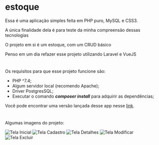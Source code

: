 # estoque


<p>Essa é uma aplicação simples feita em PHP puro, MySQL e CSS3.</p>
<p>A única finalidade dela é para teste da minha compreensão dessas tecnologias</p>
<p>O projeto em si é um estoque, com um CRUD básico</p>
<p>Penso em um dia refazer esse projeto utilizando Laravel e VueJS</p>

#
Os requisitos para que esse projeto funcione são:
<ul>
  <li>PHP ^7.4;</li>
  <li>Algum servidor local (recomendo Apache);</li>
  <li>Driver PostgresSQL;</li>
  <li>Executar o comando <strong><em>composer install</em></strong> para adquirir as dependências;</li>
</ul>


Você pode encontrar uma versão lançada desse app nesse <a href="https://quiet-temple-28268.herokuapp.com/" target="_blank">link</a>.
#
Algumas imagens do projeto:

<div>
  <img src="https://i.imgur.com/dRGbJux.png" alt="Tela Inicial">
  <img src="https://i.imgur.com/kNohWQx.png" alt="Tela Cadastro">
  <img src="https://i.imgur.com/PFFbEJt.png" alt="Tela Detalhes">
  <img src="https://i.imgur.com/65iS0Bv.png" alt="Tela Modificar">
  <img src="https://i.imgur.com/MOuMbBD.png" alt="Tela Excluir">
</div>

